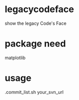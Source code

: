 legacycodeface
==============

show the legacy Code's Face

package need
==============
matplotlib


usage
==============
.commit_list.sh your_svn_url

